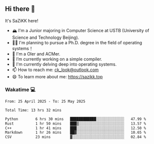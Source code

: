## Hi there 👋

It's SaZiKK here!

- 🏔️ I'm a Junior majoring in Computer Science  at USTB (University of Science and Technology Beijing).
- 🧑‍🎓 I'm planning to pursue a Ph.D. degree in the field of operating systems！
- 🚀 I'm a OIer and ACMer.
- 🔭 I’m currently working on a simple compiler.
- 🌱 I'm currently delving deep into operating systems.
- 📫 How to reach me: ck_look@outlook.com
- 😄 To learn more about me: https://sazikk.top

  
<!--
**SaZiKK/SaZiKK** is a ✨ _special_ ✨ repository because its `README.md` (this file) appears on your GitHub profile.

Here are some ideas to get you started:

- 🔭 I’m currently working on ...
- 🌱 I’m currently learning ...
- 👯 I’m looking to collaborate on ...
- 🤔 I’m looking for help with ...
- 💬 Ask me about ...
- 📫 How to reach me: ...
- 😄 Pronouns: ...
- ⚡ Fun fact: ...
-->

### Wakatime 💻

<!--START_SECTION:waka-->

```txt
From: 25 April 2025 - To: 25 May 2025

Total Time: 13 hrs 32 mins

Python        6 hrs 30 mins   ████████████░░░░░░░░░░░░░   47.99 %
Rust          1 hr 50 mins    ███▒░░░░░░░░░░░░░░░░░░░░░   13.57 %
C++           1 hr 41 mins    ███░░░░░░░░░░░░░░░░░░░░░░   12.50 %
Markdown      1 hr 26 mins    ██▓░░░░░░░░░░░░░░░░░░░░░░   10.65 %
CSV           23 mins         ▓░░░░░░░░░░░░░░░░░░░░░░░░   02.84 %
```

<!--END_SECTION:waka-->
